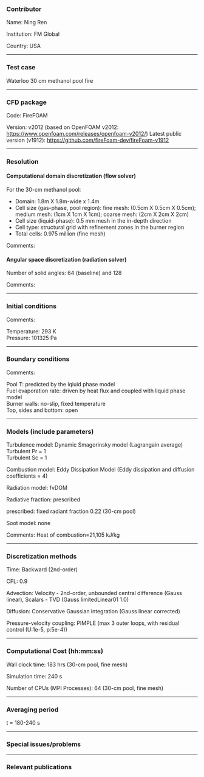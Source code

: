 
### Contributor
Name: Ning Ren

Institution: FM Global

Country: USA

------------------

### Test case

Waterloo 30 cm methanol pool fire

------------------

### CFD package
Code: FireFOAM

Version: v2012 (based on OpenFOAM v2012: https://www.openfoam.com/releases/openfoam-v2012/)
Latest public version (v1912): https://github.com/fireFoam-dev/fireFoam-v1912

------------------

### Resolution

#### Computational domain discretization (flow solver)
For the 30-cm methanol pool:
- Domain: 1.8m X 1.8m-wide x 1.4m
- Cell size (gas-phase, pool region): fine mesh: (0.5cm X 0.5cm X 0.5cm); medium mesh: (1cm X 1cm X 1cm); coarse mesh: (2cm X 2cm X 2cm)  
- Cell size (liquid-phase): 0.5 mm mesh in the in-depth direction
- Cell type: structural grid with refinement zones in the burner region
- Total cells: 0.975 million (fine mesh)

Comments:

#### Angular space discretization (radiation solver)
Number of solid angles: 64 (baseline) and 128

Comments:

------------------

### Initial conditions
Comments:

Temperature: 293 K  
Pressure: 101325 Pa

------------------

### Boundary conditions
Comments:

Pool T: predicted by the lqiuid phase model  
Fuel evaporation rate: driven by heat flux and coupled with liquid phase model  
Burner walls: no-slip, fixed temperature  
Top, sides and bottom: open

------------------

### Models (include parameters)
Turbulence model: Dynamic Smagorinsky model (Lagrangain average)  
                  Turbulent Pr = 1  
                  Turbulent Sc = 1  

Combustion model: Eddy Dissipation Model (Eddy dissipation and diffusion coefficients = 4)

Radiation model: fvDOM

Radiative fraction: prescribed

prescribed: fixed radiant fraction 0.22 (30-cm pool)  

Soot model: none

Comments: Heat of combustion=21,105 kJ/kg

------------------

### Discretization methods
Time: Backward (2nd-order)

CFL: 0.9

Advection: Velocity - 2nd-order, unbounded central difference (Gauss linear), Scalars - TVD (Gauss limitedLinear01 1.0)

Diffusion: Conservative Gaussian integration (Gauss linear corrected)

Pressure-velocity coupling: PIMPLE (max 3 outer loops, with residual control (U:1e-5, p:5e-4))

------------------

### Computational Cost (hh:mm:ss)
Wall clock time: 183 hrs (30-cm pool, fine mesh)

Simulation time: 240 s 

Number of CPUs (MPI Processes): 64 (30-cm pool, fine mesh)

------------------

### Averaging period

t = 180-240 s 

------------------

### Special issues/problems

------------------

### Relevant publications
